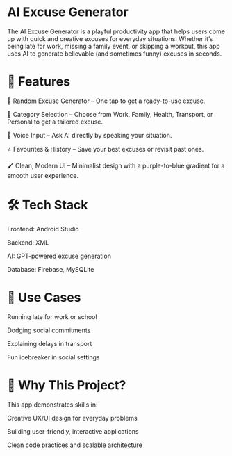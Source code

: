 # AI Excuse Generator

The AI Excuse Generator is a playful productivity app that helps users come up with quick and creative excuses for everyday situations. Whether it’s being late for work, missing a family event, or skipping a workout, this app uses AI to generate believable (and sometimes funny) excuses in seconds.

# 🚀 Features

🎲 Random Excuse Generator – One tap to get a ready-to-use excuse.

🎯 Category Selection – Choose from Work, Family, Health, Transport, or Personal to get a tailored excuse.

🎤 Voice Input – Ask AI directly by speaking your situation.

⭐ Favourites & History – Save your best excuses or revisit past ones.

🖌️ Clean, Modern UI – Minimalist design with a purple-to-blue gradient for a smooth user experience.

# 🛠️ Tech Stack

Frontend: Android Studio

Backend: XML

AI: GPT-powered excuse generation

Database: Firebase, MySQLite

# 📱 Use Cases

Running late for work or school

Dodging social commitments

Explaining delays in transport

Fun icebreaker in social settings

# 🎯 Why This Project?

This app demonstrates skills in:

Creative UX/UI design for everyday problems

Building user-friendly, interactive applications

Clean code practices and scalable architecture
